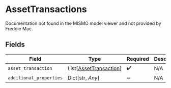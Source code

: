 # AssetTransactions

Documentation not found in the MISMO model viewer and not provided by Freddie Mac.


## Fields

| Field                                                             | Type                                                              | Required                                                          | Description                                                       |
| ----------------------------------------------------------------- | ----------------------------------------------------------------- | ----------------------------------------------------------------- | ----------------------------------------------------------------- |
| `asset_transaction`                                               | List[[AssetTransaction](../../models/shared/assettransaction.md)] | :heavy_check_mark:                                                | N/A                                                               |
| `additional_properties`                                           | Dict[str, *Any*]                                                  | :heavy_minus_sign:                                                | N/A                                                               |